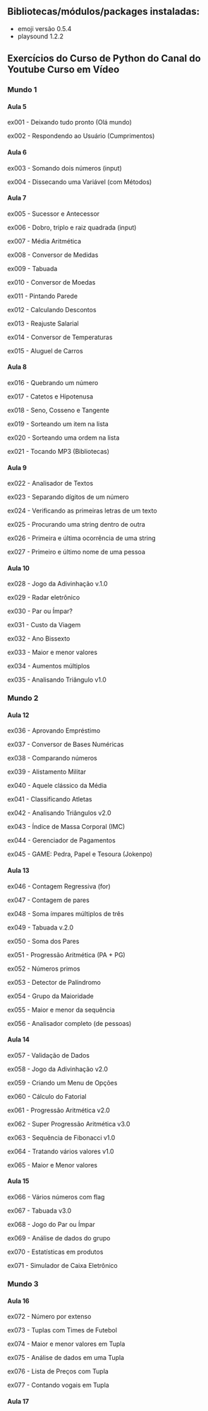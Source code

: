 ## Bibliotecas/módulos/packages instaladas:

- emoji versão 0.5.4
- playsound 1.2.2



## Exercícios do Curso de Python do Canal do Youtube Curso em Vídeo

### Mundo 1

#### Aula 5

ex001 - Deixando tudo pronto (Olá mundo)

ex002 - Respondendo ao Usuário (Cumprimentos)

#### Aula 6
ex003 - Somando dois números (input)

ex004 - Dissecando uma Variável (com Métodos)


#### Aula 7

ex005 - Sucessor e Antecessor

ex006 - Dobro, triplo e raiz quadrada (input) 

ex007 - Média Aritmética

ex008 - Conversor de Medidas

ex009 - Tabuada

ex010 - Conversor de Moedas

ex011 - Pintando Parede

ex012 - Calculando Descontos

ex013 - Reajuste Salarial

ex014 - Conversor de Temperaturas

ex015 - Aluguel de Carros


#### Aula 8

ex016 - Quebrando um número

ex017 - Catetos e Hipotenusa

ex018 - Seno, Cosseno e Tangente

ex019 - Sorteando um item na lista

ex020 - Sorteando uma ordem na lista

ex021 - Tocando MP3 (Bibliotecas)


#### Aula 9

ex022 - Analisador de Textos

ex023 - Separando dígitos de um número

ex024 - Verificando as primeiras letras de um texto

ex025 - Procurando uma string dentro de outra

ex026 - Primeira e última ocorrência de uma string

ex027 - Primeiro e último nome de uma pessoa


#### Aula 10

ex028 - Jogo da Adivinhação v.1.0

ex029 - Radar eletrônico

ex030 - Par ou Ímpar?

ex031 - Custo da Viagem

ex032 - Ano Bissexto

ex033 - Maior e menor valores

ex034 - Aumentos múltiplos

ex035 - Analisando Triângulo v1.0


### Mundo 2

#### Aula 12

ex036 - Aprovando Empréstimo

ex037 - Conversor de Bases Numéricas

ex038 - Comparando números

ex039 - Alistamento Militar

ex040 - Aquele clássico da Média

ex041 - Classificando Atletas

ex042 - Analisando Triângulos v2.0

ex043 - Índice de Massa Corporal (IMC)

ex044 - Gerenciador de Pagamentos

ex045 - GAME: Pedra, Papel e Tesoura (Jokenpo)


#### Aula 13

ex046 - Contagem Regressiva (for)

ex047 - Contagem de pares

ex048 - Soma ímpares múltiplos de três

ex049 - Tabuada v.2.0

ex050 - Soma dos Pares

ex051 - Progressão Aritmética (PA + PG)

ex052 - Números primos

ex053 - Detector de Palíndromo

ex054 - Grupo da Maioridade

ex055 - Maior e menor da sequência

ex056 - Analisador completo (de pessoas)


#### Aula 14

ex057 - Validação de Dados

ex058 - Jogo da Adivinhação v2.0

ex059 - Criando um Menu de Opções

ex060 - Cálculo do Fatorial

ex061 - Progressão Aritmética v2.0

ex062 - Super Progressão Aritmética v3.0

ex063 - Sequência de Fibonacci v1.0

ex064 - Tratando vários valores v1.0

ex065 - Maior e Menor valores


#### Aula 15

ex066 - Vários números com flag

ex067 - Tabuada v3.0

ex068 - Jogo do Par ou Ímpar

ex069 -  Análise de dados do grupo

ex070 - Estatísticas em produtos

ex071 - Simulador de Caixa Eletrônico


### Mundo 3

#### Aula 16

ex072 - Número por extenso

ex073 - Tuplas com Times de Futebol

ex074 - Maior e menor valores em  Tupla

ex075 - Análise de dados em uma Tupla

ex076 - Lista de Preços com Tupla

ex077 - Contando vogais em Tupla


#### Aula 17
